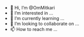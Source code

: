 - 👋 Hi, I’m @OmMitkari
- 👀 I’m interested in ...
- 🌱 I’m currently learning ...
- 💞️ I’m looking to collaborate on ...
- 📫 How to reach me ...

<!---
OmMitkari/OmMitkari is a ✨ special ✨ repository because its `README.md` (this file) appears on your GitHub profile.
You can click the Preview link to take a look at your changes.
--->
